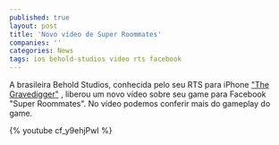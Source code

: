 ```yaml
---
published: true
layout: post
title: 'Novo vídeo de Super Roommates'
companies: ''
categories: News
tags: ios behold-studios video rts facebook
---
```

A brasileira Behold Studios, conhecida pelo seu RTS para iPhone <a href="http://goo.gl/TZos1" target="_blank">&quot;The Gravedigger&quot;</a>
, liberou um novo v&#237;deo  sobre seu game para Facebook &quot;Super Roommates&quot;.
No v&#237;deo podemos conferir mais do gameplay do game.
 
{% youtube cf_y9ehjPwI %}
